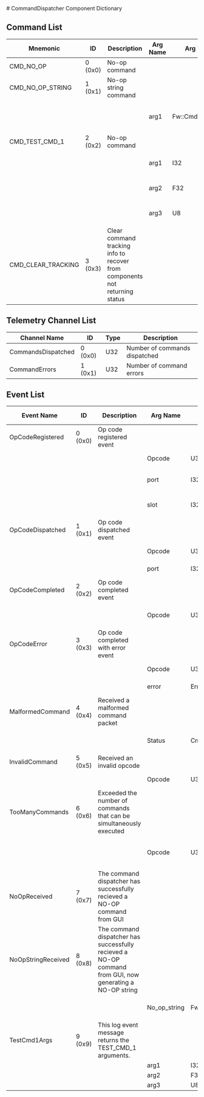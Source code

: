 <title>CommandDispatcher Component Dictionary</title>
# CommandDispatcher Component Dictionary


## Command List

|Mnemonic|ID|Description|Arg Name|Arg Type|Comment
|---|---|---|---|---|---|
|CMD_NO_OP|0 (0x0)|No-op command| | |
|CMD_NO_OP_STRING|1 (0x1)|No-op string command| | |
| | | |arg1|Fw::CmdStringArg|The String command argument|
|CMD_TEST_CMD_1|2 (0x2)|No-op command| | |
| | | |arg1|I32|The I32 command argument|
| | | |arg2|F32|The F32 command argument|
| | | |arg3|U8|The U8 command argument|
|CMD_CLEAR_TRACKING|3 (0x3)|Clear command tracking info to recover from components not returning status| | |

## Telemetry Channel List

|Channel Name|ID|Type|Description|
|---|---|---|---|
|CommandsDispatched|0 (0x0)|U32|Number of commands dispatched|
|CommandErrors|1 (0x1)|U32|Number of command errors|

## Event List

|Event Name|ID|Description|Arg Name|Arg Type|Arg Size|Description
|---|---|---|---|---|---|---|
|OpCodeRegistered|0 (0x0)|Op code registered event| | | | |
| | | |Opcode|U32||The opcode to register|
| | | |port|I32||The registration port|
| | | |slot|I32||The dispatch slot it was placed in|
|OpCodeDispatched|1 (0x1)|Op code dispatched event| | | | |
| | | |Opcode|U32||The opcode dispatched|
| | | |port|I32||The port dispatched to|
|OpCodeCompleted|2 (0x2)|Op code completed event| | | | |
| | | |Opcode|U32||The I32 command argument|
|OpCodeError|3 (0x3)|Op code completed with error event| | | | |
| | | |Opcode|U32||The opcode with the error|
| | | |error|ErrorResponse||The error value|
|MalformedCommand|4 (0x4)|Received a malformed command packet| | | | |
| | | |Status|CmdSerError||The deserialization error|
|InvalidCommand|5 (0x5)|Received an invalid opcode| | | | |
| | | |Opcode|U32||Invalid opcode|
|TooManyCommands|6 (0x6)|Exceeded the number of commands that can be simultaneously executed| | | | |
| | | |Opcode|U32||The opcode that overflowed the list|
|NoOpReceived|7 (0x7)|The command dispatcher has successfully recieved a NO-OP command from GUI| | | | |
|NoOpStringReceived|8 (0x8)|The command dispatcher has successfully recieved a NO-OP command from GUI, now generating a NO-OP string| | | | |
| | | |No_op_string|Fw::LogStringArg&|40|The NO-OP string that is generated|
|TestCmd1Args|9 (0x9)|This log event message returns the TEST_CMD_1 arguments.| | | | |
| | | |arg1|I32||Arg1|
| | | |arg2|F32||Arg2|
| | | |arg3|U8||Arg3|
